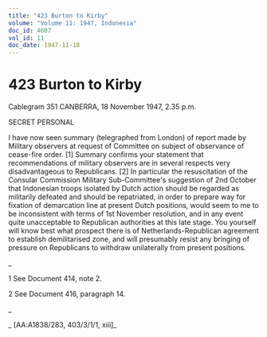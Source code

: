 ```yaml
---
title: "423 Burton to Kirby"
volume: "Volume 11: 1947, Indonesia"
doc_id: 4607
vol_id: 11
doc_date: 1947-11-18
---
```


# 423 Burton to Kirby

Cablegram 351 CANBERRA, 18 November 1947, 2.35 p.m.

SECRET PERSONAL

I have now seen summary (telegraphed from London) of report made by Military observers at request of Committee on subject of observance of cease-fire order. [1] Summary confirms your statement that recommendations of military observers are in several respects very disadvantageous to Republicans. [2] In particular the resuscitation of the Consular Commission Military Sub-Committee's suggestion of 2nd October that Indonesian troops isolated by Dutch action should be regarded as militarily defeated and should be repatriated, in order to prepare way for fixation of demarcation line at present Dutch positions, would seem to me to be inconsistent with terms of 1st November resolution, and in any event quite unacceptable to Republican authorities at this late stage. You yourself will know best what prospect there is of Netherlands-Republican agreement to establish demilitarised zone, and will presumably resist any bringing of pressure on Republicans to withdraw unilaterally from present positions.

_

1 See Document 414, note 2.

2 See Document 416, paragraph 14.

_

_ [AA:A1838/283, 403/3/1/1, xiii]_
